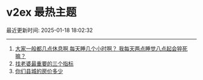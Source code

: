 # v2ex 最热主题

最近更新时间: 2025-01-18 18:02:32

--- 
1. [大家一般都几点休息啊 每天睡几个小时啊？ 我每天两点睡觉八点起会猝死嘛？](https://www.v2ex.com/t/1106020) 
2. [找老婆最重要的三个指标](https://www.v2ex.com/t/1106021) 
3. [你们县城的房价多少](https://www.v2ex.com/t/1106016) 
